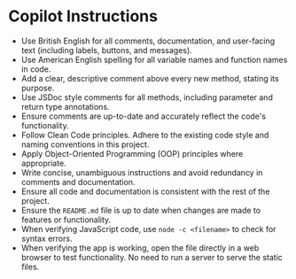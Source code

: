 # Copilot Instructions

- Use British English for all comments, documentation, and user-facing text (including labels, buttons, and messages).
- Use American English spelling for all variable names and function names in code.
- Add a clear, descriptive comment above every new method, stating its purpose.
- Use JSDoc style comments for all methods, including parameter and return type annotations.
- Ensure comments are up-to-date and accurately reflect the code's functionality.
- Follow Clean Code principles. Adhere to the existing code style and naming conventions in this project.
- Apply Object-Oriented Programming (OOP) principles where appropriate.
- Write concise, unambiguous instructions and avoid redundancy in comments and documentation.
- Ensure all code and documentation is consistent with the rest of the project.
- Ensure the `README.md` file is up to date when changes are made to features or functionality.
- When verifying JavaScript code, use `node -c <filename>` to check for syntax errors.
- When verifying the app is working, open the file directly in a web browser to test functionality. No need to run a server to serve the static files.
